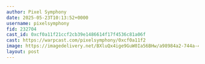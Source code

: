 ```yaml
---
author: Pixel Symphony
date: 2025-05-23T10:13:52+0000
username: pixelsymphony
fid: 232704
cast_id: 0xcf0a11f21ccf2cb39e1486614f17f4536c81a06f
cast: https://warpcast.com/pixelsymphony/0xcf0a11f2
image: https://imagedelivery.net/BXluQx4ige9GuW0Ia56BHw/a98984a2-744a-4cf7-6523-5c48b6358100/original
layout: post
---
```

  

<img src='https://imagedelivery.net/BXluQx4ige9GuW0Ia56BHw/a98984a2-744a-4cf7-6523-5c48b6358100/original' alt='' referrerpolicy='no-referrer'/>